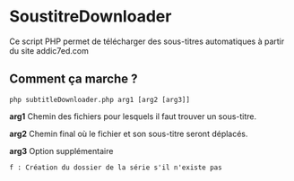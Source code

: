 SoustitreDownloader
===================

Ce script PHP permet de télécharger des sous-titres automatiques à partir du site addic7ed.com


Comment ça marche ?
-------------------

    php subtitleDownloader.php arg1 [arg2 [arg3]]

**arg1** Chemin des fichiers pour lesquels il faut trouver un sous-titre.

**arg2** Chemin final où le fichier et son sous-titre seront déplacés.
 
**arg3** Option supplémentaire 
	
	f : Création du dossier de la série s'il n'existe pas
